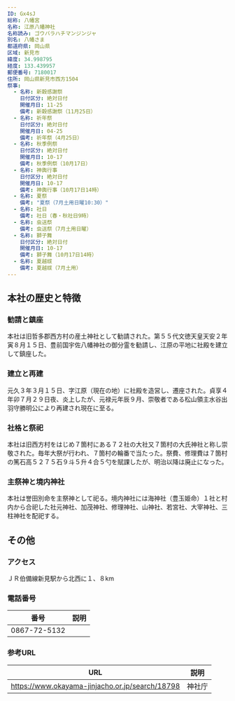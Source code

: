 ```yaml
---
ID: Gx4sJ
総称: 八幡宮
名称: 江原八幡神社
名称読み: ゴウバラハチマンジンジャ
別名: 八幡さま
都道府県: 岡山県
区域: 新見市
緯度: 34.998795
経度: 133.439957
郵便番号: 7180017
住所: 岡山県新見市西方1504
祭事:
  - 名称: 新穀感謝祭
    日付区分: 絶対日付
    開催月日: 11-25
    備考: 新穀感謝祭（11月25日）
  - 名称: 祈年祭
    日付区分: 絶対日付
    開催月日: 04-25
    備考: 祈年祭（4月25日）
  - 名称: 秋季例祭
    日付区分: 絶対日付
    開催月日: 10-17
    備考: 秋季例祭（10月17日）
  - 名称: 神輿行事
    日付区分: 絶対日付
    開催月日: 10-17
    備考: 神輿行事（10月17日14時）
  - 名称: 夏祭
    備考: "夏祭（7月土用日曜10:30）"
  - 名称: 社日
    備考: 社日（春・秋社日9時）
  - 名称: 虫送祭
    備考: 虫送祭（7月土用日曜）
  - 名称: 獅子舞
    日付区分: 絶対日付
    開催月日: 10-17
    備考: 獅子舞（10月17日14時）
  - 名称: 夏越祓
    備考: 夏越祓（7月土用）
---
```


## 本社の歴史と特徴

### 勧請と鎮座

本社は旧哲多郡西方村の産土神社として勧請された。第５５代文徳天皇天安２年寅８月１５日、豊前国宇佐八幡神社の御分霊を勧請し、江原の平地に社殿を建立して鎮座した。

### 建立と再建

元久３年３月１５日、字江原（現在の地）に社殿を造営し、遷座された。貞享４年卯７月２９日夜、炎上したが、元禄元年辰９月、崇敬者である松山領主水谷出羽守勝明公により再建され現在に至る。

### 社格と祭祀

本社は旧西方村をはじめ７箇村にある７２社の大社又７箇村の大氏神社と称し崇敬された。毎年大祭が行われ、７箇村の輪番で当たった。祭費、修理費は７箇村の篤石高５２７５石９斗５升４合５勺を賦課したが、明治以降は廃止になった。

### 主祭神と境内神社

本社は誉田別命を主祭神として祀る。境内神社には海神社（豊玉姫命）１社と村内から合祀した社元神社、加茂神社、修理神社、山神社、若宮社、大宰神社、三柱神社を配祀する。

## その他

### アクセス

ＪＲ伯備線新見駅から北西に１、８km

### 電話番号

| 番号         | 説明 |
| ------------ | ---- |
| 0867-72-5132 |      |

### 参考URL

| URL                                             | 説明   |
| ----------------------------------------------- | ------ |
| https://www.okayama-jinjacho.or.jp/search/18798 | 神社庁 |
